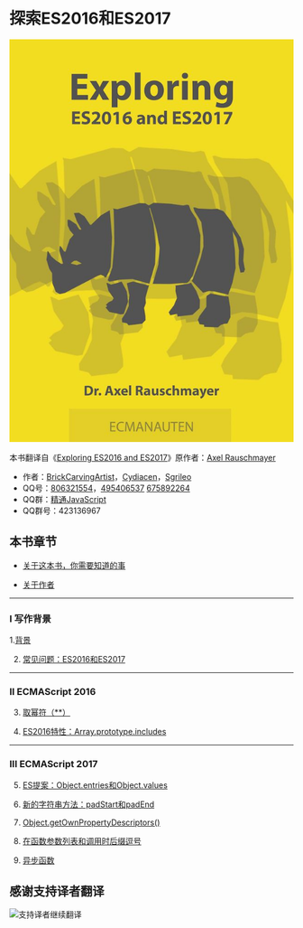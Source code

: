 # 探索ES2016和ES2017 

![探索ES2016和ES2017](cover.jpg)

本书翻译自《[Exploring ES2016 and ES2017](http://exploringjs.com/es2016-es2017/index.html)》原作者：[Axel Rauschmayer](https://twitter.com/rauschma) 

- 作者：[BrickCarvingArtist](https://github.com/BrickCarvingArtist)，[Cydiacen](https://github.com/cydiacen)，[Sgrileo](https://github.com/Sgrileo)
- QQ号：[806321554](http://wpa.qq.com/msgrd?v=3&uin=806321554&site=qq&menu=yes)，[495406537](http://wpa.qq.com/msgrd?v=3&uin=495406537&site=qq&menu=yes) [675892264](http://wpa.qq.com/msgrd?v=3&uin=675892264&site=qq&menu=yes) 
- QQ群：[精通JavaScript](http://shang.qq.com/wpa/qunwpa?idkey=226270a3946e49c5f321887c845c4328da8b4cf8ca966e17f1dba921a3a5f98c) 
- QQ群号：423136967 

## 本书章节 

* [关于这本书，你需要知道的事](https://ecmascript-china.github.io/Exploring-ES2016-and-ES2017/%E5%85%B3%E4%BA%8E%E8%BF%99%E6%9C%AC%E4%B9%A6%EF%BC%8C%E4%BD%A0%E9%9C%80%E8%A6%81%E7%9F%A5%E9%81%93%E7%9A%84%E4%BA%8B) 

* [关于作者](https://ecmascript-china.github.io/Exploring-ES2016-and-ES2017/%E5%85%B3%E4%BA%8E%E4%BD%9C%E8%80%85) 

---

### I 写作背景 

1.[背景](https://ecmascript-china.github.io/Exploring-ES2016-and-ES2017/1.背景)

2. [常见问题：ES2016和ES2017](https://ecmascript-china.github.io/Exploring-ES2016-and-ES2017/2.常见问题：ES2016和ES2017)

---

### II ECMAScript 2016 

3. [取幂符（\*\*）](https://ecmascript-china.github.io/Exploring-ES2016-and-ES2017/3.取幂符) 

4. [ES2016特性：Array.prototype.includes](https://ecmascript-china.github.io/Exploring-ES2016-and-ES2017/4.ES2016特性：Array.prototype.includes) 

---

### III ECMAScript 2017 

5. [ES提案：Object.entries和Object.values](https://ecmascript-china.github.io/Exploring-ES2016-and-ES2017/5.ES提案：Object.entries()和Object.values()) 

6. [新的字符串方法：padStart和padEnd](https://ecmascript-china.github.io/Exploring-ES2016-and-ES2017/6.新的字符串方法：padStart和padEnd) 

7. [Object.getOwnPropertyDescriptors()](https://ecmascript-china.github.io/Exploring-ES2016-and-ES2017/7.Object.getOwnPropertyDescriptors()) 

8. [在函数参数列表和调用时后缀逗号](https://ecmascript-china.github.io/Exploring-ES2016-and-ES2017/8.%E5%9C%A8%E5%87%BD%E6%95%B0%E5%8F%82%E6%95%B0%E5%88%97%E8%A1%A8%E5%92%8C%E8%B0%83%E7%94%A8%E6%97%B6%E5%90%8E%E7%BC%80%E9%80%97%E5%8F%B7) 

9. [异步函数](https://ecmascript-china.github.io/9.异步函数) 

## 感谢支持译者翻译 

![支持译者继续翻译](http://static.ikindness.cn/donate.png)